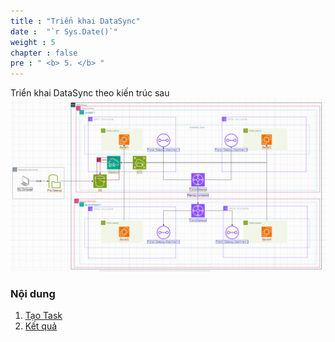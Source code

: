 ```yaml
---
title : "Triển khai DataSync"
date :  "`r Sys.Date()`" 
weight : 5 
chapter : false
pre : " <b> 5. </b> "
---
```

Triển khai DataSync theo kiến trúc sau 
![diagram](/public/images/1.introduce/diagram1.png)
### Nội dung
1. [Tạo Task](5-Datasync/5.1-createtask)
2. [Kết quả](5-Datasync/5.2-result)